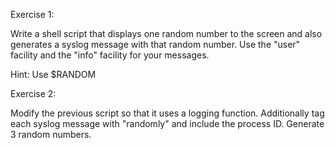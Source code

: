Exercise 1:

Write a shell script that displays one random number to the screen and also generates a syslog message with that random number. Use the "user" facility and the "info" facility for your messages.

Hint: Use $RANDOM

Exercise 2:

Modify the previous script so that it uses a logging function. Additionally tag each syslog message with "randomly" and include the process ID. Generate 3 random numbers.